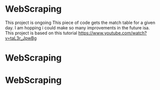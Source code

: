 # WebScraping
This project is ongoing
This piece of code gets the match table for a given day.
I am hopping i could make so many improvements in the future isa.
This project is based on this tutorial https://www.youtube.com/watch?v=taL3r_JpwBg
# WebScraping
# WebScraping
